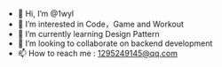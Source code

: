 - 👋 Hi, I’m @1wyl
- 👀 I’m interested in Code，Game and Workout
- 🌱 I’m currently learning Design Pattern
- 💞️ I’m looking to collaborate on backend development
- 📫 How to reach me : 1295249145@qq.com
<!--- - 😄 Pronouns: he/him --->

<!---
1wyl/1wyl is a ✨ special ✨ repository because its `README.md` (this file) appears on your GitHub profile.
You can click the Preview link to take a look at your changes.
--->

